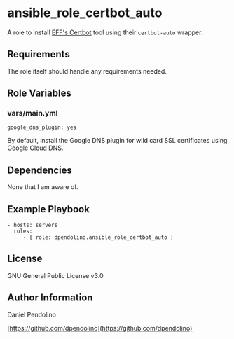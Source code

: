 ansible_role_certbot_auto
=========

A role to install [EFF's Certbot](https://certbot.eff.org/) tool using their `certbot-auto` wrapper. 

Requirements
------------

The role itself should handle any requirements needed.

Role Variables
--------------

### vars/main.yml

`google_dns_plugin: yes`

By default, install the Google DNS plugin for wild card SSL certificates using Google Cloud DNS.

Dependencies
------------

None that I am aware of.

Example Playbook
----------------

    - hosts: servers
      roles:
         - { role: dpendolino.ansible_role_certbot_auto }

License
-------

GNU General Public License v3.0

Author Information
------------------

Daniel Pendolino

[https://github.com/dpendolino](https://github.com/dpendolino)
